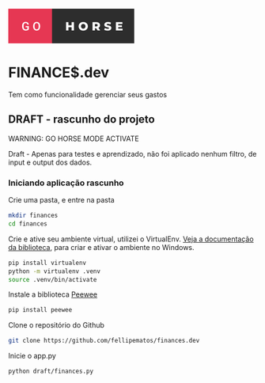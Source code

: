 
![enter image description here](img/go-horse.svg)

# FINANCE$.dev

Tem como funcionalidade gerenciar seus gastos

## DRAFT - rascunho do projeto

WARNING: GO HORSE MODE ACTIVATE

Draft - Apenas para testes e aprendizado, não foi aplicado nenhum filtro, de input e output dos dados.

### Iniciando aplicação rascunho

Crie uma pasta, e entre na pasta

```bash
mkdir finances
cd finances
```

Crie e ative seu ambiente virtual, utilizei o VirtualEnv.
[Veja a documentação da biblioteca](https://virtualenv.pypa.io/en/latest/), para criar e ativar o ambiente no Windows.

```bash
pip install virtualenv
python -m virtualenv .venv
source .venv/bin/activate
```

Instale a biblioteca [Peewee](http://docs.peewee-orm.com/en/latest/)

```bash
pip install peewee
```

Clone o repositório do Github

```bash
git clone https://github.com/fellipematos/finances.dev
```

Inicie o app.py

```bash
python draft/finances.py
```
